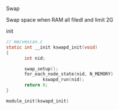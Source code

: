 Swap



Swap space  when RAM all filedl and limit 2G

init

```c
// mm/vmscan.c
static int __init kswapd_init(void)
{
       int nid;

       swap_setup();
       for_each_node_state(nid, N_MEMORY)
              kswapd_run(nid);
       return 0;
}

module_init(kswapd_init)
```
